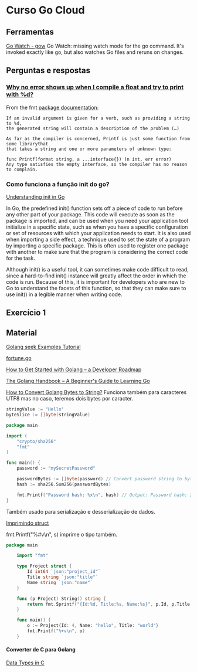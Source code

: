 # Curso Go Cloud

## Ferramentas

[Go Watch - gow](https://github.com/mitranim/gow)
Go Watch: missing watch mode for the go command. It's invoked exactly like go,
but also watches Go files and reruns on changes.

## Perguntas e respostas

### [Why no error shows up when I compile a float and try to print with %d?](https://forum.golangbridge.org/t/why-no-error-shows-up-when-i-compile-a-float-and-try-to-print-with-d/3821)

From the fmt [package documentation](https://golang.org/pkg/fmt/):
```text
If an invalid argument is given for a verb, such as providing a string to %d,
the generated string will contain a description of the problem (…)

As far as the compiler is concerned, Printf is just some function from some librarythat
that takes a string and one or more parameters of unknown type:

func Printf(format string, a ...interface{}) (n int, err error)
Any type satisfies the empty interface, so the compiler has no reason to complain.
```
### Como funciona a função init do go?

[Understanding init in Go](https://www.digitalocean.com/community/tutorials/understanding-init-in-go)

In Go, the predefined init() function sets off a piece of code to run before any other part of your package.
This code will execute as soon as the package is imported, and can be used when you need your application tool
initialize in a specific state, such as when you have a specific configuration or set of resources with which
your application needs to start. It is also used when importing a side effect, a technique used to set the
state of a program by importing a specific package. This is often used to register one package with another 
to make sure that the program is considering the correct code for the task.

Although init() is a useful tool, it can sometimes make code difficult to read, since a hard-to-find init() 
instance will greatly affect the order in which the code is run. Because of this, it is important for 
developers who are new to Go to understand the facets of this function, so that they can make sure to 
use init() in a legible manner when writing code.

## Exercício 1

## Material

[Golang seek Examples Tutorial](https://www.golinuxcloud.com/golang-seek/)

[fortune.go](https://github.com/bmc/fortune-go/blob/master/fortune.go)

[How to Get Started with Golang – a Developer Roadmap](https://www.freecodecamp.org/news/golang-developer-roadmap/)

[The Golang Handbook – A Beginner's Guide to Learning Go](https://www.freecodecamp.org/news/learn-golang-handbook/)

[How to Convert Golang Bytes to String?](https://hackthedeveloper.com/golang-bytes-to-string/)
Funciona também para caracteres UTF8 mas no caso, teremos dois bytes por caracter.
```go
stringValue := "Hello"
byteSlice := []byte(stringValue)
```
```go
package main

import (
	"crypto/sha256"
	"fmt"
)

func main() {
	password := "mySecretPassword"

	passwordBytes := []byte(password) // Convert password string to bytes
	hash := sha256.Sum256(passwordBytes)

	fmt.Printf("Password hash: %x\n", hash) // Output: Password hash: 2250e74c6f823de9d70c2222802cd059dc970f56ed8d41d5d22d1a6d4a2ab66f
}
```
Também usado para serialização e desserialização de dados.

[Imprimindo struct](https://stackoverflow.com/questions/24512112/how-to-print-struct-variables-in-console)

fmt.Printf("%#v\n", s) imprime o tipo também.
```go
package main

    import "fmt"

    type Project struct {
        Id int64 `json:"project_id"`
        Title string `json:"title"`
        Name string `json:"name"`
    }

    func (p Project) String() string {
        return fmt.Sprintf("{Id:%d, Title:%s, Name:%s}", p.Id, p.Title, p.Name)
    }

    func main() {
        o := Project{Id: 4, Name: "hello", Title: "world"}
        fmt.Printf("%+v\n", o)
    }
```
#### Converter de C para Golang

[Data Types in C](https://www.geeksforgeeks.org/data-types-in-c/)

